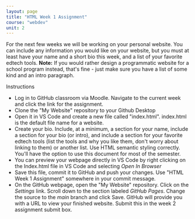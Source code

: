 ```yaml
---
layout: page
title: "HTML Week 1 Assignment"
course: "webdev"
unit: 2
---
```


For the next few weeks we will be working on your personal website. You can include any information you would like on your website, but you must at least have your name and a short bio this week, and a list of your favorite edtech tools. **Note:** If you would rather design a programmatic website for a school program instead, that's fine - just make sure you have a list of some kind and an intro paragraph. 

Instructions
* Log in to GitHub classroom via Moodle. Navigate to the current week and click the link for the assignment. 
* Clone the "My Website" repository to your Github Desktop
* Open it in VS Code and create a new file called "index.html". index.html is the default file name for a website.
* Create your bio. Include, at a minimum, a section for your name, include a section for your bio (or intro), and include a section for your favorite edtech tools (list the tools and why you like them, don't worry about linking to them) or another list. Use HTML semantic styling correctly. You'll have the option to use this document for most of the semester.
* You can preview your webpage directly in VS Code by right clicking on the Index.html file in VS Code and selecting *Open In Browser*  
* Save this file, commit it to GitHub and push your changes. Use "HTML Week 1 Assignment" somewhere in your commit message.
* On the GitHub webpage, open the "My Website" repository. Click on the *Settings* link. Scroll down to the section labeled *GitHub Pages*. Change the source to the *main* branch and click Save. GitHub will provide you with a URL to view your finished website. Submit this in the week 2 assignment submit box. 